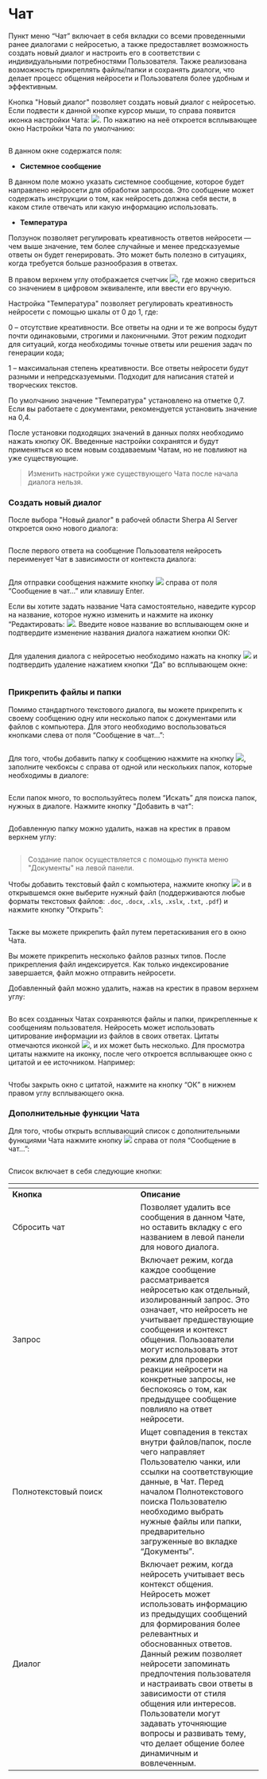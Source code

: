# Чат

Пункт меню “Чат” включает в себя вкладки со всеми проведенными ранее диалогами с нейросетью, а также предоставляет возможность создать новый диалог и настроить его в соответствии с индивидуальными потребностями Пользователя. Также реализована возможность прикреплять файлы/папки и сохранять диалоги, что делает процесс общения нейросети и Пользователя более удобным и эффективным.&#x20;

Кнопка "Новый диалог" позволяет создать новый диалог с нейросетью. Если подвести к данной кнопке курсор мыши, то справа появится иконка настройки Чата: ![](https://lh7-rt.googleusercontent.com/docsz/AD_4nXd1S6lr2REB69BOCksWmkH_H7SdpwD-JUS_SU88fqbF1YLzPlalqRp-DeIyKn_4k9he6ETxwjTJVmCMzr8am5GuxJGtmcC_Y65lZz_q3sG1lrB-eyneklkT0W17I6D06bekxAVp8g?key=jXxpQJRYkQW6F4d0HoRgIxP1). По нажатию на неё откроется всплывающее окно Настройки Чата по умолчанию:

<figure><img src="https://lh7-rt.googleusercontent.com/docsz/AD_4nXej8kMd55v01dsTYcEtYnaPuKAq-xh9ZcTaP9t2TrjqFIl0VoQOSs4k16qwLM_sh4njvjrkeXz3EaWtIoh7MHs9fSGoSqoYYYbtp8BipFoETEOU0WjHuC72BEtK61o8kA?key=jXxpQJRYkQW6F4d0HoRgIxP1" alt=""><figcaption></figcaption></figure>

В данном окне содержатся поля:

* **Системное сообщение**

В данном поле можно указать системное сообщение, которое будет направлено нейросети для обработки запросов. Это сообщение может содержать инструкции о том, как нейросеть должна себя вести, в каком стиле отвечать или какую информацию использовать.

* **Температура**

Ползунок позволяет регулировать креативность ответов нейросети — чем выше значение, тем более случайные и менее предсказуемые ответы он будет генерировать. Это может быть полезно в ситуациях, когда требуется больше разнообразия в ответах.

В правом верхнем углу отображается счетчик ![](https://lh7-rt.googleusercontent.com/docsz/AD_4nXeWJ7KQKYNZriOkkYlociECWWgJMyf3r9EEZWlgmSWhR26tV8LTEMBEsg43lSeKW-HFPJIcZkw5T_E4cdeDYTA2oVV-OVbNIJBqwVEfDmAUfXitkIw6jBvua47vfVJ0ekn8zg1Avg?key=jXxpQJRYkQW6F4d0HoRgIxP1), где можно свериться со значением в цифровом эквиваленте, или ввести его вручную.

Настройка "Температура" позволяет регулировать креативность нейросети с помощью шкалы от 0 до 1, где:

0 – отсутствие креативности. Все ответы на одни и те же вопросы будут почти одинаковыми, строгими и лаконичными. Этот режим подходит для ситуаций, когда необходимы точные ответы или решения задач по генерации кода;

1 – максимальная степень креативности. Все ответы нейросети будут разными и непредсказуемыми. Подходит для написания статей и творческих текстов.

По умолчанию значение "Температура" установлено на отметке 0,7. Если вы работаете с документами, рекомендуется установить значение на 0,4.

После установки подходящих значений в данных полях необходимо нажать кнопку ОК. Введенные настройки сохранятся и будут применяться ко всем новым создаваемым Чатам, но не повлияют на уже существующие.

> Изменить настройки уже существующего Чата после начала диалога нельзя.

### Создать новый диалог

После выбора "Новый диалог" в рабочей области Sherpa AI Server откроется окно нового диалога:

<figure><img src="https://lh7-rt.googleusercontent.com/docsz/AD_4nXcs6Zt2KCWEbzIO1VIOiYpQ_L-61yGASk6LheymCjSDRX1V28mKmKIBiqyfeOAub8gD-dGCAJVP8J-4efhdrp8P5Ay_vUmrvvvdDZvnqyIIVItB_qbNmworx2R9TqUcYCPuiOurrQ?key=jXxpQJRYkQW6F4d0HoRgIxP1" alt=""><figcaption></figcaption></figure>

После первого ответа на сообщение Пользователя нейросеть переименует Чат в зависимости от контекста диалога:

<figure><img src="https://lh7-rt.googleusercontent.com/docsz/AD_4nXeJed1gTtHLVigqzPk4fo3B30wy4RJG3kKieDpz-zZHUWB4M51PXc95w4FAkrtGZ61REzssY9iumjAVFnX1wbexS3qohw_aeYf_t-jSCsj5MYqRf1auwwtivDQSCNcvlIyBPvzQ3Q?key=jXxpQJRYkQW6F4d0HoRgIxP1" alt=""><figcaption></figcaption></figure>

Для отправки сообщения нажмите кнопку ![](https://lh7-rt.googleusercontent.com/docsz/AD_4nXdHmXCV5GmyarLpQZaCJtA9uqjJeWnn3_0Tqbpa1XvUrIN2N3WKG-vV8BbPeFq1kWDu8mGNjDS8zyPNg7PPPDFX6eP2q7WTviJJLZ_DTQ3cDrbrSxOOExHA-Fdq4-2YnU5lE_AH1g?key=jXxpQJRYkQW6F4d0HoRgIxP1) справа от поля “Сообщение в чат…” или клавишу Enter.

Если вы хотите задать название Чата самостоятельно, наведите курсор на название, которое нужно изменить и нажмите на иконку “Редактировать: ![](https://lh7-rt.googleusercontent.com/docsz/AD_4nXc_Y1s8hS3aNd8p5kFuBziluJTCx4eLlpJN6TgemUTnTIJjTJtlkbDhWpKcBbRdVPkCVSywe_d5S3ELQsUsZSlFQCA_Ix03ufPQ-ImdOzGe2hmhzc74tNk8rl_UNuOs7iouXi74?key=jXxpQJRYkQW6F4d0HoRgIxP1). Введите новое название во всплывающем окне и подтвердите изменение названия диалога нажатием кнопки ОК:

<figure><img src="https://lh7-rt.googleusercontent.com/docsz/AD_4nXfKJo13u9QBp5oBUtgCsfsNsObBcduxMONLKfRNhZMnqI0Z8BTqfkzV-jUnxUTIpGjOXe_ggCCBAUq-mmTullDvW3o4fXPD3KP3JES8XHYcxlRQjgZh4Fosh2u6EFhmt5bLY3lkYw?key=jXxpQJRYkQW6F4d0HoRgIxP1" alt=""><figcaption></figcaption></figure>

Для удаления диалога с нейросетью необходимо нажать на кнопку ![](https://lh7-rt.googleusercontent.com/docsz/AD_4nXc93vYLup8zm7QBN6MRKHej22ctCnSJDa4w76VYi25jErOEwEe2sBG4P3l0RvI0-UnerzjhxlbMX1bGWegOZYFyxpEcIyUAm0_26IkKetThyk8sylg2TEjIYqyMumaJM9zgRwtBDg?key=jXxpQJRYkQW6F4d0HoRgIxP1) и подтвердить удаление нажатием кнопки “Да” во всплывающем окне:

<figure><img src="https://lh7-rt.googleusercontent.com/docsz/AD_4nXfIOACXX2YFFZsF3Nu78qpXOTeMJX4NlnuDYSATgQXksZTlMaODjbOUl8qO3PWIVXcVWOb5vxN9AErHVphZ-Y-RA3CsLM7kocNkXBJV6dX2qRa9Pte_MZYHsnxc1Q_1g7pVGD4WRg?key=jXxpQJRYkQW6F4d0HoRgIxP1" alt=""><figcaption></figcaption></figure>

### Прикрепить файлы и папки

Помимо стандартного текстового диалога, вы можете прикрепить к своему сообщению одну или несколько папок с документами или файлов с компьютера. Для этого необходимо воспользоваться кнопками слева от поля “Сообщение в чат…”:

<figure><img src="https://lh7-rt.googleusercontent.com/docsz/AD_4nXclB0FBq2Et305Si5Oz88BypjdBdA8i5EsWsB8TivThn5H02jj0Y4OoJyq630nXpas427hFY36yN0OfjNdwDYWCakkrCPWzXywoY3M-YiNWy6RxOUuyIGI6QeS7qJMeeooH-Ww72Q?key=jXxpQJRYkQW6F4d0HoRgIxP1" alt=""><figcaption></figcaption></figure>

Для того, чтобы добавить папку к сообщению нажмите на кнопку ![](https://lh7-rt.googleusercontent.com/docsz/AD_4nXfEnfWOs_MdCBubivj3BXBXfS0PBJsanlWSG78sJaBdWMLhjZafUGgMKrH1942IaphdUXnmgR85QE-rHWTODB11Y6LzocgH3Z4neAX5zXez8q-he1ssLDRZ2RUqAJ71-eTYCMzheg?key=jXxpQJRYkQW6F4d0HoRgIxP1), заполните чекбоксы с справа от одной или нескольких папок, которые необходимы в диалоге:

<figure><img src="https://lh7-rt.googleusercontent.com/docsz/AD_4nXfBqZ61Zzg9gX0B2IvXqUa5gblVMyN6HRgycVwDKSHPGOmIKC9475gZV-hivJ2dHTm-I2PcelpoRq3lkLVAu9Um8nH_qaOaS66liuBMpZkklUXHuHtVu2DdM5xf9Mr1kP7z_IKEzQ?key=jXxpQJRYkQW6F4d0HoRgIxP1" alt=""><figcaption></figcaption></figure>

Если папок много, то воспользуйтесь полем “Искать” для поиска папок, нужных в диалоге. Нажмите кнопку "Добавить в чат":

<figure><img src="https://lh7-rt.googleusercontent.com/docsz/AD_4nXctA2nhcy59185zOtOeac38eeJJz_TLd_022RkVaUkzNgyJSnTLU-VLY631tyGwvNUjCUavsDxWxUPJvkbu5cryNp3kyVZza-duCW284f-UiMfrgsh1fEnWHlZzgPVrZii4DN0x7Q?key=jXxpQJRYkQW6F4d0HoRgIxP1" alt=""><figcaption></figcaption></figure>

Добавленную папку можно удалить, нажав на крестик в правом верхнем углу:

<figure><img src="https://lh7-rt.googleusercontent.com/docsz/AD_4nXcRfmvjdrMd5yJDUzm01QCzI1o-l50OgqDLYDXj2nD7mtgQ_X0EPdd_kGaf_eYkJqwj-E2JMLlMvxlVisODPOUrIRxelP_nRjireRXbRD_30Gg0Z3H-rmszm9lHXm13kDql68HMMw?key=jXxpQJRYkQW6F4d0HoRgIxP1" alt=""><figcaption></figcaption></figure>

> Создание папок осуществляется с помощью пункта меню "Документы" на левой панели.

Чтобы добавить текстовый файл с компьютера, нажмите кнопку ![](https://lh7-rt.googleusercontent.com/docsz/AD_4nXdv94_HT3ZZm0hgsE0n8wPWnGdrmJe65cU8RtAGL640lN-VBCU6O22XwIYA5CRjx0i5gRmgY4v0HPPvdgjGKxXNwKV56MBdq9Z8i4Lt59Cp99T_DhtxQourF7l3safx1saCRgSZHQ?key=jXxpQJRYkQW6F4d0HoRgIxP1) и в открывшемся окне выберите нужный файл (поддерживаются любые форматы текстовых файлов: `.doc`, `.docx`, `.xls`, `.xslx`, `.txt`, `.pdf`) и нажмите кнопку “Открыть”:

<figure><img src="https://lh7-rt.googleusercontent.com/docsz/AD_4nXfx5KeLp6wLVj_I8tR6FrL7rwWKdC0RN4p4jwO-QqIOI1xtr8Vguazys040j1HwOjw9RBqoC88FVEeFNSBt061PvVBT8MG_TuFUQeA_bcY2tQ1PkEj2qY6EzKqU5alHK4wXtj72aA?key=jXxpQJRYkQW6F4d0HoRgIxP1" alt=""><figcaption></figcaption></figure>

Также вы можете прикрепить файл путем перетаскивания его в окно Чата.

Вы можете прикрепить несколько файлов разных типов. После прикрепления файл индексируется. Как только индексирование завершается, файл можно отправить нейросети.

Добавленный файл можно удалить, нажав на крестик в правом верхнем углу:

<figure><img src="https://lh7-rt.googleusercontent.com/docsz/AD_4nXdcn9-xO07dKsWyk0yPbxEbdkUWQtMTX3fzw32z6HrJ2fvg9IOWy_YqR_UHoZt7s5OtuTv93kDXlAYsLe7ib4PklRTDFVDjsxhLI7mwJ9OC8pf91_9nCGcCUFudSh0BqH0cLrlUIQ?key=jXxpQJRYkQW6F4d0HoRgIxP1" alt=""><figcaption></figcaption></figure>

Во всех созданных Чатах сохраняются файлы и папки, прикрепленные к сообщениям пользователя. Нейросеть может использовать цитирование информации из файлов в своих ответах. Цитаты отмечаются иконкой ![](https://lh7-rt.googleusercontent.com/docsz/AD_4nXeEg77qKmYWmCvv_L8rN100kKP8jlILo0Xbo0y0CC5lZtP6CD07ubU_2zxOWLSNOtA4geaV80C-JxMv7ovke0QglCHJJ8awfQteiQoD0ju71jmmufBHPAMORNOOFa5pQ9SMkdI0HA?key=jXxpQJRYkQW6F4d0HoRgIxP1), и их может быть несколько. Для просмотра цитаты нажмите на иконку, после чего откроется всплывающее окно с цитатой и ее источником. Например:

<figure><img src="https://lh7-rt.googleusercontent.com/docsz/AD_4nXcJRYNr6phdv82jWeN7Mm03aPDo-U8UsGhrgHKatE941ibd1YBVm9RfgOIcqmXkWuTVkfo4knFxd-EB7wE0hrmijT4d_EZVjzd2aGFtLqE3q8IV5nbizLTH4WMmKQAzfUl1lIQK4w?key=jXxpQJRYkQW6F4d0HoRgIxP1" alt=""><figcaption></figcaption></figure>

Чтобы закрыть окно с цитатой, нажмите на кнопку “ОК” в нижнем правом углу всплывающего окна.

### Дополнительные функции Чата

Для того, чтобы открыть всплывающий список с дополнительными функциями Чата нажмите кнопку ![](https://lh7-rt.googleusercontent.com/docsz/AD_4nXdXqRtnUaWjXVP_plW_b7qGn4837cKBNRv39e9rL7noYk2gAwomIqYSZ0BplUhabNvRuHWDC4n3KMoMzOyDdVaBbwkue4x4OH7b2DiGeQ6i9OE47ahKLzxE8TX7U48D0nkk1jqtuQ?key=jXxpQJRYkQW6F4d0HoRgIxP1) справа от поля “Сообщение в чат…”:

<figure><img src="https://lh7-rt.googleusercontent.com/docsz/AD_4nXdGF6mcaPn1GgM4J90GRpTfvTl0ozQsBLcgPgS39Eo6PPFQHCnG3Kh5zjdlKA6L-AJcmBkpC7ug9ndyfmdZ3zVrsA1TPLbI4Ph-aRgBV-moBH5Mul6Vw3nokJr8p0r46uaGDrlV?key=jXxpQJRYkQW6F4d0HoRgIxP1" alt=""><figcaption></figcaption></figure>

Список включает в себя следующие кнопки:

<table data-header-hidden><thead><tr><th width="242"></th><th></th></tr></thead><tbody><tr><td><strong>Кнопка</strong></td><td><strong>Описание</strong></td></tr><tr><td>Сбросить чат</td><td>Позволяет удалить все сообщения в данном Чате, но оставить вкладку с его названием в левой панели для нового диалога.</td></tr><tr><td>Запрос</td><td>Включает режим, когда каждое сообщение рассматривается нейросетью как отдельный, изолированный запрос. Это означает, что нейросеть не учитывает предшествующие сообщения и контекст общения. Пользователи могут использовать этот режим для проверки реакции нейросети на конкретные запросы, не беспокоясь о том, как предыдущее сообщение повлияло на ответ нейросети.</td></tr><tr><td>Полнотекстовый поиск</td><td>Ищет совпадения в текстах внутри файлов/папок, после чего направляет Пользователю чанки, или ссылки на соответствующие данные, в Чат. Перед началом Полнотекстового поиска Пользователю необходимо выбрать нужные файлы или папки, предварительно загруженные во вкладке “Документы”.</td></tr><tr><td>Диалог</td><td>Включает режим, когда нейросеть учитывает весь контекст общения. Нейросеть может использовать информацию из предыдущих сообщений для формирования более релевантных и обоснованных ответов. Данный режим позволяет нейросети запоминать предпочтения пользователя и настраивать свои ответы в зависимости от стиля общения или интересов. Пользователи могут задавать уточняющие вопросы и развивать тему, что делает общение более динамичным и вовлеченным.</td></tr></tbody></table>
